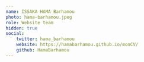 ```yaml
---
name: ISSAKA HAMA Barhamou
photo: hama-barhamou.jpeg
role: Website team
hidden: true
social:
    twitter: hama_barhamou
    website: https://hamabarhamou.github.io/monCV/
    github: HamaBarhamou
---
```

